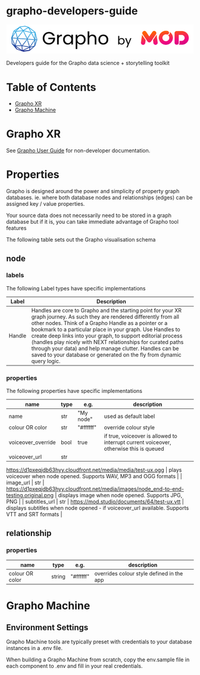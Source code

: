 # grapho-developers-guide

![graphobymod-black](img/graphobymod-black.png)

Developers guide for the Grapho data science + storytelling toolkit

# Table of Contents

- [Grapho XR](#grapho-xr)
- [Grapho Machine](#grapho-machine)

# Grapho XR

See  [Grapho User Guide](README.md) for non-developer documentation.

# Properties


Grapho is designed around the power and simplicity of property graph databases. ie. where both database nodes and relationships (edges) can be assigned key / value properties. 

Your source data does not necessarily need to be stored in a graph database but if it is, you can take immediate advantage of Grapho tool features

The following table sets out the Grapho visualisation schema

## node

### labels

The following Label types have specific implementations

| Label | Description | 
| ----- | ----------- |
| Handle  | Handles are core to Grapho and the starting point for your XR graph journey. As such they are rendered differently from all other nodes. Think of a Grapho Handle as a pointer or a bookmark to a particular place in your graph. Use Handles to create deep links into your graph, to support editorial process (handles play nicely with NEXT relationships for curated paths through your data) and help manage clutter. Handles can be saved to your database or generated on the fly from dynamic query logic. 

### properties

The following properties have specific implementations

| name | type | e.g. | description | 
| -----| ---- | ---- | ----------- |
| name | str | "My node" | used as default label
| colour OR color | str | "#ffffff" | override colour style | 
| voiceover_override | bool | true | if true, voiceover is allowed to interrupt current voiceover, otherwise this is queued |
| voiceover_url | str | 
https://d1pxeqjdb63hyy.cloudfront.net/media/media/test-ux.ogg
 | plays voiceover when node opened. Supports WAV, MP3 and OGG formats  |
| image_url | str | https://d1pxeqjdb63hyy.cloudfront.net/media/images/node_end-to-end-testing.original.png | displays image when node opened. Supports JPG, PNG |
| subtitles_url | str | https://mod.studio/documents/64/test-ux.vtt  | displays subtitles when node opened - if voiceover_url available. Supports VTT and SRT formats |

## relationship

### properties

| name | type | e.g. | description | 
| -----| ---- | ---- | ----------- |
| colour OR color | string | "#ffffff" | overrides colour style defined in the app | 


<!-- # Console Variables -->

# Grapho Machine

## Environment Settings

Grapho Machine tools are typically preset with credentials to your database instances in a .env file.

When building a Grapho Machine from scratch, copy the env.sample file in each component to .env and fill in your real credentials.



